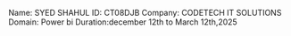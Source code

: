 Name: SYED SHAHUL
ID: CT08DJB
Company: CODETECH IT SOLUTIONS
Domain: Power bi
Duration:december 12th to March 12th,2025
